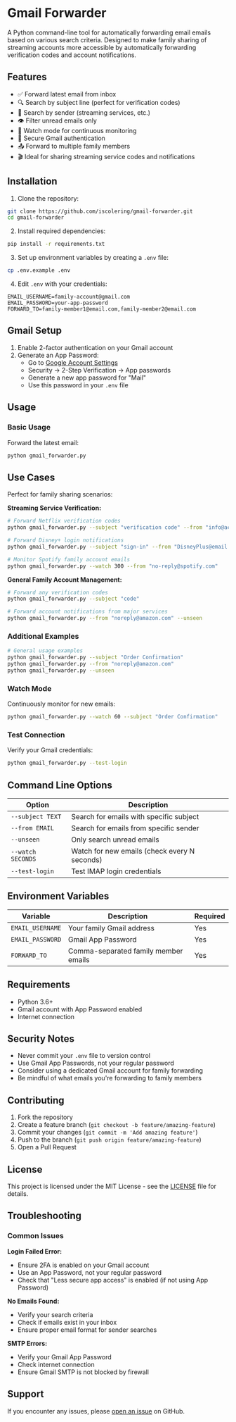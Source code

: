 # Gmail Forwarder

A Python command-line tool for automatically forwarding email emails based on various search criteria. Designed to make family sharing of streaming accounts more accessible by automatically forwarding verification codes and account notifications.

## Features

- ✅ Forward latest email from inbox
- 🔍 Search by subject line (perfect for verification codes)
- 📧 Search by sender (streaming services, etc.)
- 👁️ Filter unread emails only
- 🔄 Watch mode for continuous monitoring
- 🔐 Secure Gmail authentication
- 📤 Forward to multiple family members
- 🎬 Ideal for sharing streaming service codes and notifications

## Installation

1. Clone the repository:
```bash
git clone https://github.com/iscolering/gmail-forwarder.git
cd gmail-forwarder
```

2. Install required dependencies:
```bash
pip install -r requirements.txt
```

3. Set up environment variables by creating a `.env` file:
```bash
cp .env.example .env
```

4. Edit `.env` with your credentials:
```env
EMAIL_USERNAME=family-account@gmail.com
EMAIL_PASSWORD=your-app-password
FORWARD_TO=family-member1@email.com,family-member2@email.com
```

## Gmail Setup

1. Enable 2-factor authentication on your Gmail account
2. Generate an App Password:
   - Go to [Google Account Settings](https://myaccount.google.com/)
   - Security → 2-Step Verification → App passwords
   - Generate a new app password for "Mail"
   - Use this password in your `.env` file

## Usage

### Basic Usage

Forward the latest email:
```bash
python gmail_forwarder.py
```

## Use Cases

Perfect for family sharing scenarios:

**Streaming Service Verification:**
```bash
# Forward Netflix verification codes
python gmail_forwarder.py --subject "verification code" --from "info@account.netflix.com"

# Forward Disney+ login notifications
python gmail_forwarder.py --subject "sign-in" --from "DisneyPlus@email.disneyplus.com"

# Monitor Spotify family account emails
python gmail_forwarder.py --watch 300 --from "no-reply@spotify.com"
```

**General Family Account Management:**
```bash
# Forward any verification codes
python gmail_forwarder.py --subject "code"

# Forward account notifications from major services
python gmail_forwarder.py --from "noreply@amazon.com" --unseen
```

### Additional Examples

```bash
# General usage examples
python gmail_forwarder.py --subject "Order Confirmation"
python gmail_forwarder.py --from "noreply@amazon.com"
python gmail_forwarder.py --unseen
```

### Watch Mode

Continuously monitor for new emails:
```bash
python gmail_forwarder.py --watch 60 --subject "Order Confirmation"
```

### Test Connection

Verify your Gmail credentials:
```bash
python gmail_forwarder.py --test-login
```

## Command Line Options

| Option | Description |
|--------|-------------|
| `--subject TEXT` | Search for emails with specific subject |
| `--from EMAIL` | Search for emails from specific sender |
| `--unseen` | Only search unread emails |
| `--watch SECONDS` | Watch for new emails (check every N seconds) |
| `--test-login` | Test IMAP login credentials |

## Environment Variables

| Variable | Description | Required |
|----------|-------------|----------|
| `EMAIL_USERNAME` | Your family Gmail address | Yes |
| `EMAIL_PASSWORD` | Gmail App Password | Yes |
| `FORWARD_TO` | Comma-separated family member emails | Yes |

## Requirements

- Python 3.6+
- Gmail account with App Password enabled
- Internet connection

## Security Notes

- Never commit your `.env` file to version control
- Use Gmail App Passwords, not your regular password
- Consider using a dedicated Gmail account for family forwarding
- Be mindful of what emails you're forwarding to family members

## Contributing

1. Fork the repository
2. Create a feature branch (`git checkout -b feature/amazing-feature`)
3. Commit your changes (`git commit -m 'Add amazing feature'`)
4. Push to the branch (`git push origin feature/amazing-feature`)
5. Open a Pull Request

## License

This project is licensed under the MIT License - see the [LICENSE](LICENSE) file for details.

## Troubleshooting

### Common Issues

**Login Failed Error:**
- Ensure 2FA is enabled on your Gmail account
- Use an App Password, not your regular password
- Check that "Less secure app access" is enabled (if not using App Password)

**No Emails Found:**
- Verify your search criteria
- Check if emails exist in your inbox
- Ensure proper email format for sender searches

**SMTP Errors:**
- Verify your Gmail App Password
- Check internet connection
- Ensure Gmail SMTP is not blocked by firewall

## Support

If you encounter any issues, please [open an issue](https://github.com/yourusername/gmail-forwarder/issues) on GitHub.